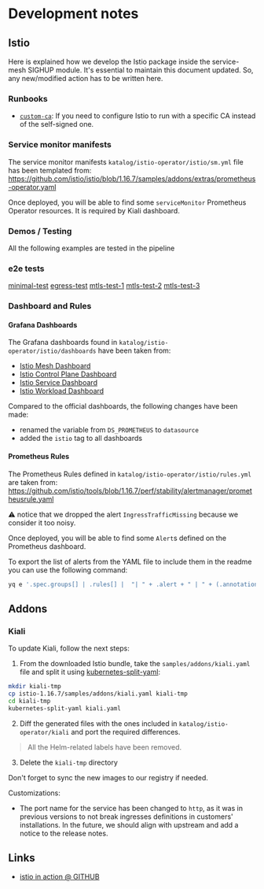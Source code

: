 # Development notes

## Istio

Here is explained how we develop the Istio package inside the service-mesh SIGHUP module. It's essential to
maintain this document updated. So, any new/modified action has to be written here.

### Runbooks

- [`custom-ca`](../../docs/development/custom-ca/): If you need to configure Istio to run with a specific CA
  instead of the self-signed one.

### Service monitor manifests

The service monitor manifests `katalog/istio-operator/istio/sm.yml` file has been templated from:
<https://github.com/istio/istio/blob/1.16.7/samples/addons/extras/prometheus-operator.yaml>

Once deployed, you will be able to find some `serviceMonitor` Prometheus Operator resources. It is required by Kiali dashboard.

### Demos / Testing

All the following examples are tested in the pipeline

### e2e tests

[minimal-test](../../katalog/tests/istio-operator/istio-minimal.sh)
[egress-test](../../katalog/tests/istio-operator/istio-egress-external-services.sh)
[mtls-test-1](../../katalog/tests/istio-operator/istio-citadel-authn-1.sh)
[mtls-test-2](../../katalog/tests/istio-operator/istio-citadel-authn-2.sh)
[mtls-test-3](../../katalog/tests/istio-operator/istio-citadel-authn-3.sh)

### Dashboard and Rules

#### Grafana Dashboards

The Grafana dashboards found in `katalog/istio-operator/istio/dashboards` have been taken from:

- [Istio Mesh Dashboard](https://grafana.com/grafana/dashboards/7639-istio-mesh-dashboard)
- [Istio Control Plane Dashboard](https://grafana.com/grafana/dashboards/7645-istio-control-plane-dashboard/)
- [Istio Service Dashboard](https://grafana.com/grafana/dashboards/7636-istio-service-dashboard)
- [Istio Workload Dashboard](https://grafana.com/grafana/dashboards/7630-istio-workload-dashboard)

Compared to the official dashboards, the following changes have been made:

- renamed the variable from `DS_PROMETHEUS` to `datasource`
- added the `istio` tag to all dashboards

#### Prometheus Rules

The Prometheus Rules defined in `katalog/istio-operator/istio/rules.yml` are taken from:
<https://github.com/istio/tools/blob/1.16.7/perf/stability/alertmanager/prometheusrule.yaml>

⚠️ notice that we dropped the alert `IngressTrafficMissing` because we consider it too noisy.

Once deployed, you will be able to find some `Alert`s defined on the Prometheus dashboard.

To export the list of alerts from the YAML file to include them in the readme you can use the following command:

```bash
yq e '.spec.groups[] | .rules[] |  "| " + .alert + " | " + (.annotations.summary // "-" | sub("\n",". "))+ " | " + (.annotations.description // "-" | sub("\n",". ")) + " |"' katalog/istio-operator/istio/rules.yml
```

## Addons

### Kiali

To update Kiali, follow the next steps:

1. From the downloaded Istio bundle, take the `samples/addons/kiali.yaml` file and split it using [kubernetes-split-yaml](https://github.com/mogensen/kubernetes-split-yaml):

```bash
mkdir kiali-tmp
cp istio-1.16.7/samples/addons/kiali.yaml kiali-tmp
cd kiali-tmp
kubernetes-split-yaml kiali.yaml
```

2. Diff the generated files with the ones included in `katalog/istio-operator/kiali` and port the required differences.

> All the Helm-related labels have been removed.

3. Delete the `kiali-tmp` directory

Don't forget to sync the new images to our registry if needed.

Customizations:

- The port name for the service has been changed to `http`, as it was in previous versions to not break ingresses definitions in customers' installations. In the future, we should align with upstream and add a notice to the release notes.

## Links

- [istio in action @ GITHUB](https://github.com/istioinaction/book-source-code)

